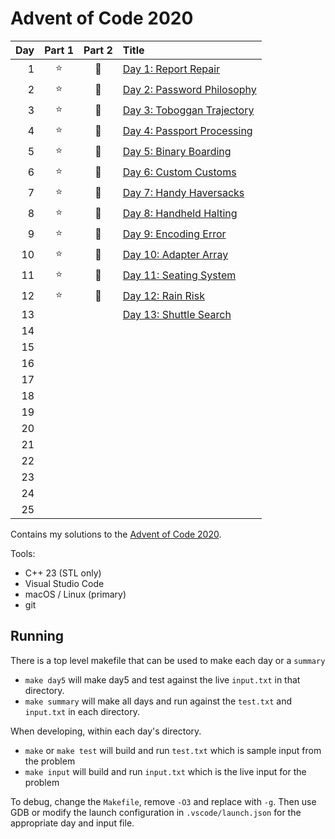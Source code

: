 # Advent of Code 2020

| Day | Part 1 | Part 2 | Title |
|---:|:-----:|:-----:|:-----|
| 1  | ⭐ | 🌟 | [Day 1: Report Repair](https://adventofcode.com/2020/day/1) |
| 2  | ⭐ | 🌟 | [Day 2: Password Philosophy](https://adventofcode.com/2020/day/2) |
| 3  | ⭐ | 🌟 | [Day 3: Toboggan Trajectory](https://adventofcode.com/2020/day/3) |
| 4  | ⭐ | 🌟 | [Day 4: Passport Processing](https://adventofcode.com/2020/day/4) |
| 5  | ⭐ | 🌟 | [Day 5: Binary Boarding](https://adventofcode.com/2020/day/5) |
| 6  | ⭐ | 🌟 | [Day 6: Custom Customs](https://adventofcode.com/2020/day/6) |
| 7  | ⭐ | 🌟 | [Day 7: Handy Haversacks](https://adventofcode.com/2020/day/7) |
| 8  | ⭐ | 🌟 | [Day 8: Handheld Halting](https://adventofcode.com/2020/day/8)   |
| 9  | ⭐ | 🌟 | [Day 9: Encoding Error](https://adventofcode.com/2020/day/9) |
| 10 | ⭐ | 🌟 | [Day 10: Adapter Array](https://adventofcode.com/2020/day/10) |
| 11 | ⭐ | 🌟 | [Day 11: Seating System](https://adventofcode.com/2020/day/11) |
| 12 | ⭐ | 🌟 | [Day 12: Rain Risk](https://adventofcode.com/2020/day/12) |
| 13 |    |    | [Day 13: Shuttle Search](https://adventofcode.com/2020/day/13) |
| 14 |    |    |    |
| 15 |    |    |    |
| 16 |    |    |    |
| 17 |    |    |    |
| 18 |    |    |    |
| 19 |    |    |    |
| 20 |    |    |    |
| 21 |    |    |    |
| 22 |    |    |    |
| 23 |    |    |    |
| 24 |    |    |    |
| 25 |    |    |    |

Contains my solutions to the [Advent of Code 2020](https://adventofcode.com/2020).

Tools:

- C++ 23 (STL only)
- Visual Studio Code
- macOS / Linux (primary)
- git

## Running

There is a top level makefile that can be used to make each day or a `summary`

- `make day5` will make day5 and test against the live `input.txt` in that directory.
- `make summary` will make all days and run against the `test.txt` and `input.txt` in each directory.

When developing, within each day's directory.

- `make` or `make test` will build and run `test.txt` which is sample input from the problem
- `make input` will build and run `input.txt` which is the live input for the problem

To debug, change the `Makefile`, remove `-O3` and replace with `-g`. Then use GDB
or modify the launch configuration in `.vscode/launch.json` for the appropriate day and input file.
